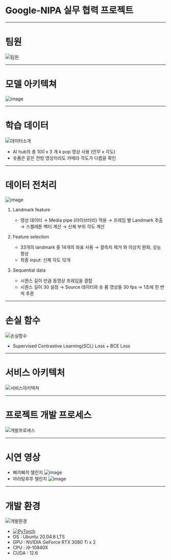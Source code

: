 # Google-NIPA 실무 협력 프로젝트

---
# 팀원
![팀원](https://github.com/user-attachments/assets/95218c3b-91dd-40ea-b0a3-6a2a6919e6cb)


---
# 모델 아키텍쳐
![image](https://github.com/user-attachments/assets/bf722219-088e-4000-82e3-10a6f46a9b2d)


---
# 학습 데이터
![데이터소개](https://github.com/user-attachments/assets/ccb2819d-d0a8-4b14-9184-6c8fbdd0012b)
  + AI hub의 총 100 x 3 개 k pop 영상 사용 (안무 x 각도)
  + 숏폼은 같은 전방 영상이라도 카메라 각도가 다름을 확인


---
# 데이터 전처리
![image](https://github.com/user-attachments/assets/e4dc087b-844d-4f3d-952e-4a277eddbbfd)


1. Landmark feature
    + 영상 데이터 → Media pipe (라이브러리) 적용 → 프레임 별 Landmark 추출 → 스켈레톤 벡터 계산 → 신체 부위 각도 계산


2. Feature selection
    + 33개의 landmark 중 14개의 좌표 사용 → 결측치 제거 와 이상치 완화, 성능 향상
    + 최종 input: 신체 각도 12개


3. Sequential data
    + 시퀀스 길이 만큼 동영상 프레임을 결합
    + 시퀀스 길이 30 설정 → Source 데이터와 숏 폼 영상들 30 fps → 1초에 한 번씩 추론
---
# 손실 함수
![손실함수](https://github.com/user-attachments/assets/a01e1500-50fd-4a99-9051-ea1f8ad07606)
  + Supervised Contrastive Learning(SCL) Loss + BCE Loss

---
# 서비스 아키텍처
![서비스아키텍쳐](https://github.com/user-attachments/assets/2805007e-9ab1-44f1-90a5-a1d52f9cd9ec)


---
# 프로젝트 개발 프로세스
![개발프로세스](https://github.com/user-attachments/assets/e519a869-233c-4697-8390-93ed55c21d0a)


---
# 시연 영상
+ 삐끼삐끼 챌린지
![image](https://github.com/user-attachments/assets/56530f55-5da5-4365-9c18-526fe5d02b6d)
+ 마라탕후루 챌린지
![image](https://github.com/user-attachments/assets/d8cc09a4-4eb2-494f-8a40-05400982bccf)


---
# 개발 환경
![개발환경](https://github.com/user-attachments/assets/8ad4b474-a18d-4ab7-b536-7141bfa985da)
+ <a href="https://pytorch.org/get-started/locally/"><img alt="PyTorch" src="https://img.shields.io/badge/PyTorch-ee4c2c?logo=pytorch&logoColor=white"></a> 
+ OS : Ubuntu 20.04.6 LTS 
+ GPU : NVIDIA GeForce RTX 3080 Ti x 2
+ CPU : i9-10940X
+ CUDA : 12.6
